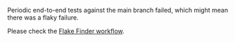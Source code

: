 Periodic end-to-end tests against the main branch failed, which might mean there was a flaky failure.

Please check the [Flake Finder workflow](https://github.com/wangyd1988/admiral-inspur/actions?query=workflow%3A%22Flake+Finder%22).
